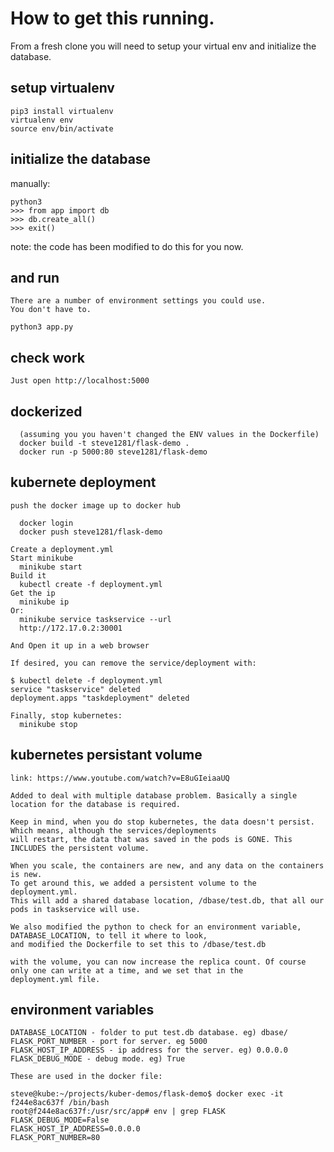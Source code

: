 
# How to get this running.

From a fresh clone you will need to setup your virtual env and initialize the database.

## setup virtualenv
```
pip3 install virtualenv
virtualenv env
source env/bin/activate
```

## initialize the database
manually:
```
python3
>>> from app import db
>>> db.create_all()
>>> exit()
```
note: the code has been modified to do this for you now.

## and run
```
There are a number of environment settings you could use. 
You don't have to.

python3 app.py
```

## check work
```
Just open http://localhost:5000
```

## dockerized
```
  (assuming you you haven't changed the ENV values in the Dockerfile)
  docker build -t steve1281/flask-demo .
  docker run -p 5000:80 steve1281/flask-demo
```

## kubernete deployment
```
push the docker image up to docker hub

  docker login
  docker push steve1281/flask-demo

Create a deployment.yml 
Start minikube
  minikube start
Build it
  kubectl create -f deployment.yml
Get the ip
  minikube ip
Or:
  minikube service taskservice --url
  http://172.17.0.2:30001

And Open it up in a web browser

If desired, you can remove the service/deployment with:

$ kubectl delete -f deployment.yml
service "taskservice" deleted
deployment.apps "taskdeployment" deleted

Finally, stop kubernetes:
  minikube stop

```

## kubernetes persistant volume
```
link: https://www.youtube.com/watch?v=E8uGIeiaaUQ

Added to deal with multiple database problem. Basically a single location for the database is required.

Keep in mind, when you do stop kubernetes, the data doesn't persist.  Which means, although the services/deployments 
will restart, the data that was saved in the pods is GONE. This INCLUDES the persistent volume. 

When you scale, the containers are new, and any data on the containers is new. 
To get around this, we added a persistent volume to the deployment.yml. 
This will add a shared database location, /dbase/test.db, that all our pods in taskservice will use.

We also modified the python to check for an environment variable, DATABASE_LOCATION, to tell it where to look,
and modified the Dockerfile to set this to /dbase/test.db

with the volume, you can now increase the replica count. Of course only one can write at a time, and we set that in the
deployment.yml file.

```

## environment variables
```
DATABASE_LOCATION - folder to put test.db database. eg) dbase/
FLASK_PORT_NUMBER - port for server. eg 5000
FLASK_HOST_IP_ADDRESS - ip address for the server. eg) 0.0.0.0
FLASK_DEBUG_MODE - debug mode. eg) True

These are used in the docker file:

steve@kube:~/projects/kuber-demos/flask-demo$ docker exec -it f244e8ac637f /bin/bash
root@f244e8ac637f:/usr/src/app# env | grep FLASK
FLASK_DEBUG_MODE=False
FLASK_HOST_IP_ADDRESS=0.0.0.0
FLASK_PORT_NUMBER=80
```

